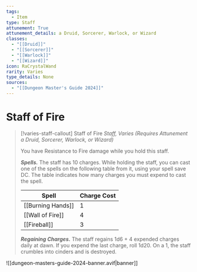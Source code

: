 ```yaml
---
tags:
  - Item
type: Staff
attunement: True
attunement_details: a Druid, Sorcerer, Warlock, or Wizard
classes:
  - "[[Druid]]"
  - "[[Sorcerer]]"
  - "[[Warlock]]"
  - "[[Wizard]]"
icon: RaCrystalWand
rarity: Varies
type_details: None
sources: 
  - "[[Dungeon Master's Guide 2024]]"
---
```

# Staff of Fire
>[!varies-staff-callout] Staff of Fire
>_Staff, Varies (Requires Attunement a Druid, Sorcerer, Warlock, or Wizard)_
>
>You have Resistance to Fire damage while you hold this staff.
>
>**_Spells._** The staff has 10 charges. While holding the staff, you can cast one of the spells on the following table from it, using your spell save DC. The table indicates how many charges you must expend to cast the spell.
>
>|Spell|Charge Cost|
>|---|---|
>|[[Burning Hands]]|1|
>|[[Wall of Fire]]|4|
>|[[Fireball]]|3|
>
>**_Regaining Charges._** The staff regains 1d6 + 4 expended charges daily at dawn. If you expend the last charge, roll 1d20. On a 1, the staff crumbles into cinders and is destroyed.
>


![[dungeon-masters-guide-2024-banner.avif|banner]]